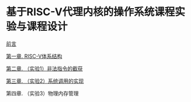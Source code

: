 # 基于RISC-V代理内核的操作系统课程实验与课程设计



[前言](preliminary.md)

[第一章. RISC-V体系结构](chapter1.md)	

[第二章. （实验1）非法指令的截获](chapter2.md)

[第三章. （实验2）系统调用的实现](chapter3.md)

第四章. （实验3）物理内存管理







